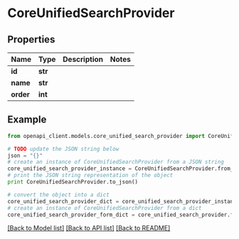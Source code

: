 # CoreUnifiedSearchProvider


## Properties
Name | Type | Description | Notes
------------ | ------------- | ------------- | -------------
**id** | **str** |  | 
**name** | **str** |  | 
**order** | **int** |  | 

## Example

```python
from openapi_client.models.core_unified_search_provider import CoreUnifiedSearchProvider

# TODO update the JSON string below
json = "{}"
# create an instance of CoreUnifiedSearchProvider from a JSON string
core_unified_search_provider_instance = CoreUnifiedSearchProvider.from_json(json)
# print the JSON string representation of the object
print CoreUnifiedSearchProvider.to_json()

# convert the object into a dict
core_unified_search_provider_dict = core_unified_search_provider_instance.to_dict()
# create an instance of CoreUnifiedSearchProvider from a dict
core_unified_search_provider_form_dict = core_unified_search_provider.from_dict(core_unified_search_provider_dict)
```
[[Back to Model list]](../README.md#documentation-for-models) [[Back to API list]](../README.md#documentation-for-api-endpoints) [[Back to README]](../README.md)


